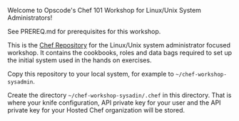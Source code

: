Welcome to Opscode's Chef 101 Workshop for Linux/Unix System
Administrators!

See PREREQ.md for prerequisites for this workshop.

This is the
[Chef Repository](http://wiki.opscode.com/display/chef/Chef+Repository)
for the Linux/Unix system administrator focused workshop. It contains
the cookbooks, roles and data bags required to set up the initial
system used in the hands on exercises.

Copy this repository to your local system, for example to
`~/chef-workshop-sysadmin`.

Create the directory `~/chef-workshop-sysadin/.chef` in this
directory. That is where your knife configuration, API private key for
your user and the API private key for your Hosted Chef organization
will be stored.
